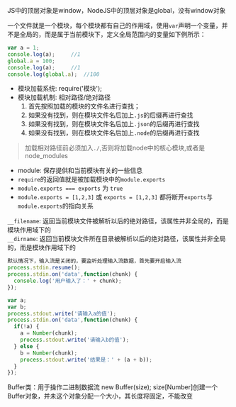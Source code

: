 
JS中的顶层对象是window，NodeJS中的顶层对象是global，没有window对象

一个文件就是一个模块，每个模块都有自己的作用域，使用`var`声明一个变量，并不是全局的，而是属于当前模块下，定义全局范围内的变量如下例所示：

```js
var a = 1;
console.log(a);     //1
global.a = 100;
console.log(a);     //1
console.log(global.a);  //100
```

* 模块加载系统: require('模块');
* 模块加载机制: 相对路径/绝对路径
  1. 首先按照加载的模块的文件名进行查找；
  2. 如果没有找到，则在模块文件名后加上`.js`的后缀再进行查找
  3. 如果没有找到，则在模块文件名后加上`.json`的后缀再进行查找
  3. 如果没有找到，则在模块文件名后加上`.node`的后缀再进行查找

>加载相对路径前必须加入`./`,否则将加载node中的核心模块,或者是node_modules

* module: 保存提供和当前模块有关的一些信息
* `require`的返回值就是被加载模块中的`module.exports`
* `module.exports === exports`  为 `true`  
* `module.exports = [1,2,3]` 或 `exports = [1,2,3]` 都将断开`exports`与`module.exports`的指向关系


`__filename`: 返回当前模块文件被解析以后的绝对路径，该属性并非全局的，而是模块作用域下的  
`__dirname`: 返回当前模块文件所在目录被解析以后的绝对路径，该属性并非全局的，而是模块作用域下的

```js
默认情况下，输入流是关闭的，要监听处理输入流数据，首先要开启输入流
process.stdin.resume();
process.stdin.on('data',function(chunk) {
  console.log('用户输入了：' + chunk);
});

var a;
var b;
process.stdout.write('请输入a的值');
process.stdin.on('data',function(chunk) {
  if(!a) {
    a = Number(chunk);
    process.stdout.write('请输入b的值');
  } else {
    b = Number(chunk);
    process.stdout.write('结果是：' + (a + b));
  }
});
```

Buffer类：用于操作二进制数据流
new Buffer(size); size[Number]创建一个Buffer对象，并未这个对象分配一个大小，其长度将固定，不能改变
